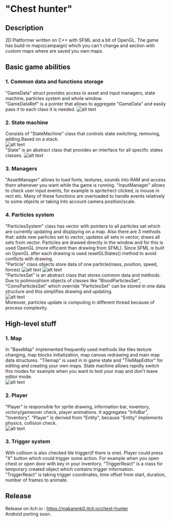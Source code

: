 # "Chest hunter"
## Description
2D Platformer written on C++ with SFML and a bit of OpenGL.
The game has build-in maps(campaign) which you can't change and section with custom maps where are saved you own maps.
## Basic game abilities
### 1. Common data and functions storage
"GameData" struct provides access to asset and input managers, state machine, particles system and whole window.<br>
"GameDataRef" is a pointer that allows to aggregate "GameData" and easily pass it to each class it is needed.
![alt text](https://drive.google.com/uc?id=1XT0FdtvIK5Yy2rpNuTFfjtBE72LrvUX6)
### 2. State machine
Consists of "StateMachine" class that controls state switching, removing, adding.Based on a stack.<br>
![alt text](https://drive.google.com/uc?id=1x8AWTW3m4QDWu1Up3HlL_JEOXf2LNXJA)<br>
"State" is an abstract class that provides an interface for all specific states classes.
![alt text](https://drive.google.com/uc?id=1ZuitdfdfK8XBlJLaSXQIEUa4GMjmOdQj)
### 3. Managers
"AssetManager" allows to load fonts, textures, sounds into RAM and access them whenever you want while tha game is running.
"InputManager" allows to check user input events, for example is sprite/rect clicked, is mouse in rect etc.
Many of these functions are overloaded to handle events relatively to some objects or taking into account camera position/scale.
### 4. Particles system
"ParticlesSystem" class has vector with pointers to all particles set which are currently updating and displaying on a map. Also there are 3 methods that: adds new particles set to vector, updates all sets in vector, draws all sets from vector. Particles are drawed directly in the window and for this is used OpenGL (more efficient than drawing from SFML). Since SFML is built on OpenGL after each drawing is used resetGLStates() method to avoid conflicts with drawing.<br>
"Particle" class objects store data of one particle(mass, position, speed, forces)
![alt text](https://drive.google.com/uc?id=1Elv1rQRvgHV2V02eemgvWTLK6HEFUyUL)
![alt text](https://drive.google.com/uc?id=1EdkwxpoRUBBNf0VEvuTZAyooZ-VB4tLD)<br>
"ParticlesSet" is an abstract class that stores common data and methods. Due to polimorphism objects of classes like "BloodParticlesSet", "CoinsParticlesSet" which override "ParticlesSet" can be stored in one data structure and this simplifies drawing and updating.<br>
![alt text](https://drive.google.com/uc?id=1FGpU3o8vegalY1Un3ZsutzzkTqM1bbHe)<br>
Moreover, particles update is computing in different thread because of process complexity.
## High-level stuff
### 1. Map
In "BaseMap" implemented frequently used methods like tiles texture changing, map blocks initialization, map canvas redrawing and main map data structures.
"Tilemap" is used in in game state and "TileMapEditor" for editing and creating your own maps. State machine allows rapidly switch this modes for example when you want to test your map and don't leave editor mode.<br>
![alt text](https://drive.google.com/uc?id=1jYafbb8rYj0hD8BSzWXFHoHuBxYqD10k)
### 2. Player
"Player" is responsible for sprite drawing, information bar, inventory, victory/gameover check, player animations. It aggregates "InfoBar", "Inventory".
"Player" is derived from "Entity", because "Entity" implements physics, collision check.<br>
![alt text](https://drive.google.com/uc?id=1Ob1NTo7_7IXlR8BHkF5vgennuajcpndM)
### 3. Trigger system
With collison is also checked tile trigger(if there is one). Player could press "X" button which could trigger some action. For example when you open chest or open door with key in your inventory. "TriggerReact" is a class for temporary created object which contains trigger information. "TriggerReact" is taking trigger coordinates, time offset from start, duration, number of frames to animate.
## Release
Release on itch.io : https://makarenk0.itch.io/chest-hunter <br>
Android porting soon.
